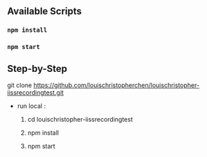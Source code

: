 ## Available Scripts

### `npm install`

### `npm start`


## Step-by-Step

git clone https://github.com/louischristopherchen/louischristopher-iissrecordingtest.git

* run local :

  1. cd louischristopher-iissrecordingtest

  2. npm install

  3. npm start